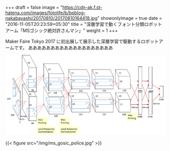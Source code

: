 +++
draft = false
image = "https://cdn-ak.f.st-hatena.com/images/fotolife/b/bpblog-nakabayashi/20170810/20170810164418.jpg"
showonlyimage = true
date = "2016-11-05T20:23:59+05:30"
title = "深層学習で動くフォント分類ロボットアーム「MSゴシック絶対許さんマン」"
weight = 1
+++

<!--more-->

Maker Faire Tokyo 2017 に初出展して展示した深層学習で駆動するロボットアームです。
あああああああああああああああああああ

![image](alexnet-full.png)

{{< figure src="/img/ms_gosic_police.jpg" >}}
